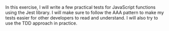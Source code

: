 In this exercise, I will write a few practical tests for JavaScript functions using the Jest library. I will make sure to follow the AAA pattern to make my tests easier for other developers to read and understand. I will also try to use the TDD approach in practice.
